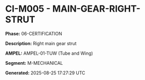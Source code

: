 # CI-M005 - MAIN-GEAR-RIGHT-STRUT

**Phase:** 06-CERTIFICATION

**Description:** Right main gear strut

**AMPEL:** AMPEL-01-TUW (Tube and Wing)

**Segment:** M-MECHANICAL

**Generated:** 2025-08-25 17:27:29 UTC
